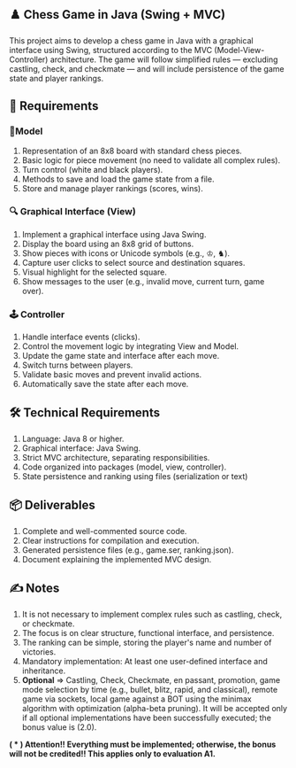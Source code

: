 ## ♟️ Chess Game in Java (Swing + MVC)

This project aims to develop a chess game in Java with a graphical interface using Swing, structured according to the MVC (Model-View-Controller) architecture. The game will follow simplified rules — excluding castling, check, and checkmate — and will include persistence of the game state and player rankings.

## 📝 Requirements

### 📐Model
   
1. Representation of an 8x8 board with standard chess pieces.
2. Basic logic for piece movement (no need to validate all complex rules).
3. Turn control (white and black players).
4. Methods to save and load the game state from a file.
5. Store and manage player rankings (scores, wins).

### 🔍 Graphical Interface (View)

1. Implement a graphical interface using Java Swing.
2. Display the board using an 8x8 grid of buttons.
3. Show pieces with icons or Unicode symbols (e.g., ♔, ♞).
4. Capture user clicks to select source and destination squares.
5. Visual highlight for the selected square.
6. Show messages to the user (e.g., invalid move, current turn, game over).

### 🕹️ Controller

1. Handle interface events (clicks).
2. Control the movement logic by integrating View and Model.
3. Update the game state and interface after each move.
4. Switch turns between players.
5. Validate basic moves and prevent invalid actions.
6. Automatically save the state after each move.

## 🛠️ Technical Requirements

1. Language: Java 8 or higher.
2. Graphical interface: Java Swing.
3. Strict MVC architecture, separating responsibilities.
4. Code organized into packages (model, view, controller).
5. State persistence and ranking using files (serialization or text)

## 📦 Deliverables

1. Complete and well-commented source code.
2. Clear instructions for compilation and execution.
3. Generated persistence files (e.g., game.ser, ranking.json).
4. Document explaining the implemented MVC design.

## ✍️ Notes
1. It is not necessary to implement complex rules such as castling, check, or checkmate.
2. The focus is on clear structure, functional interface, and persistence.
3. The ranking can be simple, storing the player's name and number of victories.
4. Mandatory implementation: At least one user-defined interface and inheritance.
5. **Optional** => Castling, Check, Checkmate, en passant, promotion, game mode selection by time (e.g., bullet, blitz, rapid, and classical), remote game via sockets, local game against a BOT using the minimax algorithm with optimization (alpha-beta pruning). It will be accepted only if all optional implementations have been successfully executed; the bonus value is (2.0).

**( * ) Attention!! Everything must be implemented; otherwise, the bonus will not be credited!! This applies only to evaluation A1.**


